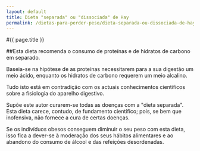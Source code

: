 ```yaml
---
layout: default
title: Dieta "separada" ou "dissociada" de Hay
permalink: /dietas-para-perder-peso/dieta-separada-ou-dissociada-de-hay.html
---
```


#{{ page.title }}

##Esta dieta recomenda o consumo de proteínas e de hidratos de carbono em separado.

Baseia-se na hipótese de as proteínas necessitarem para a sua digestão um meio ácido, enquanto os hidratos de carbono requerem um meio alcalino.

Tudo isto está em contradição com os actuais conhecimentos científicos sobre a fisiologia do aparelho digestivo.

Supõe este autor curarem-se todas as doenças com a "dieta separada". Esta dieta carece, contudo, de fundamento científico; pois, se bem que inofensiva, não fornece a cura de certas doenças.

Se os indivíduos obesos conseguem diminuir o seu peso com esta dieta, isso fica a dever-se à moderação dos seus hábitos alimentares e ao abandono do consumo de álcool e das refeições desordenadas.
